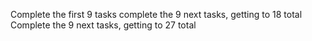 Complete the first 9 tasks
complete the 9 next tasks, getting to 18 total
Complete the 9 next tasks, getting to 27 total
